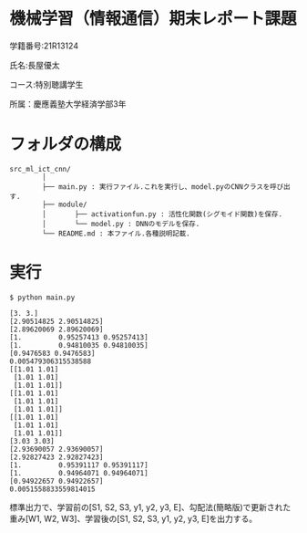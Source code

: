 # 機械学習（情報通信）期末レポート課題

学籍番号:21R13124

氏名:長屋優太

コース:特別聴講学生

所属：慶應義塾大学経済学部3年

# フォルダの構成

```
src_ml_ict_cnn/
        │
        ├── main.py : 実行ファイル.これを実行し、model.pyのCNNクラスを呼び出す.
        ├── module/
        │       ├── activationfun.py : 活性化関数(シグモイド関数)を保存.
        │       └── model.py : DNNのモデルを保存.
        └── README.md : 本ファイル.各種説明記載.

```

# 実行

```
$ python main.py

[3. 3.]
[2.90514825 2.90514825]
[2.89620069 2.89620069]
[1.         0.95257413 0.95257413]
[1.         0.94810035 0.94810035]
[0.9476583 0.9476583]
0.005479306315538588
[[1.01 1.01]
 [1.01 1.01]
 [1.01 1.01]]
[[1.01 1.01]
 [1.01 1.01]
 [1.01 1.01]]
[[1.01 1.01]
 [1.01 1.01]
 [1.01 1.01]]
[3.03 3.03]
[2.93690057 2.93690057]
[2.92827423 2.92827423]
[1.         0.95391117 0.95391117]
[1.         0.94964071 0.94964071]
[0.94922657 0.94922657]
0.0051558833559814015
```

標準出力で、学習前の[S1, S2, S3, y1, y2, y3, E]、勾配法(簡略版)で更新された重み[W1, W2, W3]、学習後の[S1, S2, S3, y1, y2, y3, E]を出力する。